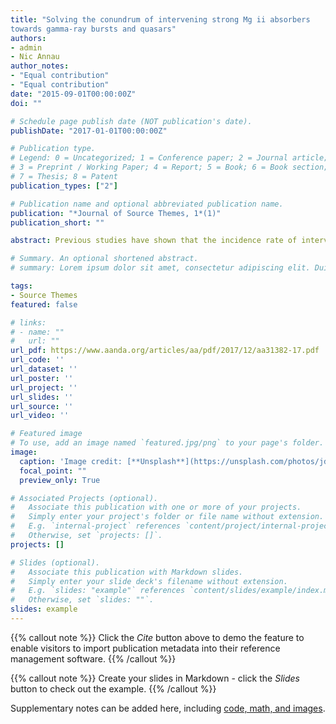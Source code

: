 ```yaml
---
title: "Solving the conundrum of intervening strong Mg ii absorbers
towards gamma-ray bursts and quasars"
authors:
- admin
- Nic Annau
author_notes:
- "Equal contribution"
- "Equal contribution"
date: "2015-09-01T00:00:00Z"
doi: ""

# Schedule page publish date (NOT publication's date).
publishDate: "2017-01-01T00:00:00Z"

# Publication type.
# Legend: 0 = Uncategorized; 1 = Conference paper; 2 = Journal article;
# 3 = Preprint / Working Paper; 4 = Report; 5 = Book; 6 = Book section;
# 7 = Thesis; 8 = Patent
publication_types: ["2"]

# Publication name and optional abbreviated publication name.
publication: "*Journal of Source Themes, 1*(1)"
publication_short: ""

abstract: Previous studies have shown that the incidence rate of intervening strong Mg II absorbers towards gamma-ray bursts (GRBs) were a factor of 2–4 higher than towards quasars. Exploring the similar sized and uniformly selected legacy data sets XQ-100 and XSGRB, each consisting of 100 quasar and 81 GRB afterglow spectra obtained with a single instrument (VLT/X-shooter), we demonstrate that there is no disagreement in the number density of strong Mg II absorbers with rest-frame equivalent widths  Å towardsGRBs and quasars in the redshift range 0.1 ≲ z ≲ 5. With large and similar sample sizes, and path length coverages of Δz = 57.8 and 254.4 for GRBs and quasars, respectively, the incidences of intervening absorbers are consistent within 1σ uncertainty levels at all redshifts. For absorbers at z < 2.3, the incidence towards GRBs is a factor of 1.5 ± 0.4 higher than the expected number of strong Mg II absorbers in Sloan Digital Sky Survey (SDSS) quasar spectra, while for quasar absorbers observed with X-shooter we find an excess factor of 1.4 ± 0.2 relative to SDSS quasars. Conversely, the incidence rates agree at all redshifts with reported high-spectral-resolution quasar data, and no excess is found. The only remaining discrepancy in incidences is between SDSS Mg II catalogues and high-spectral-resolution studies. The rest-frame equivalent-width distribution also agrees to within 1σ uncertainty levels between the GRB and quasar samples. Intervening strong Mg II absorbers towards GRBs are therefore neither unusually frequent, nor unusually strong.

# Summary. An optional shortened abstract.
# summary: Lorem ipsum dolor sit amet, consectetur adipiscing elit. Duis posuere tellus ac convallis placerat. Proin tincidunt magna sed ex sollicitudin condimentum.

tags:
- Source Themes
featured: false

# links:
# - name: ""
#   url: ""
url_pdf: https://www.aanda.org/articles/aa/pdf/2017/12/aa31382-17.pdf
url_code: ''
url_dataset: ''
url_poster: ''
url_project: ''
url_slides: ''
url_source: ''
url_video: ''

# Featured image
# To use, add an image named `featured.jpg/png` to your page's folder. 
image:
  caption: 'Image credit: [**Unsplash**](https://unsplash.com/photos/jdD8gXaTZsc)'
  focal_point: ""
  preview_only: True

# Associated Projects (optional).
#   Associate this publication with one or more of your projects.
#   Simply enter your project's folder or file name without extension.
#   E.g. `internal-project` references `content/project/internal-project/index.md`.
#   Otherwise, set `projects: []`.
projects: []

# Slides (optional).
#   Associate this publication with Markdown slides.
#   Simply enter your slide deck's filename without extension.
#   E.g. `slides: "example"` references `content/slides/example/index.md`.
#   Otherwise, set `slides: ""`.
slides: example
---
```


{{% callout note %}}
Click the *Cite* button above to demo the feature to enable visitors to import publication metadata into their reference management software.
{{% /callout %}}

{{% callout note %}}
Create your slides in Markdown - click the *Slides* button to check out the example.
{{% /callout %}}

Supplementary notes can be added here, including [code, math, and images](https://wowchemy.com/docs/writing-markdown-latex/).
